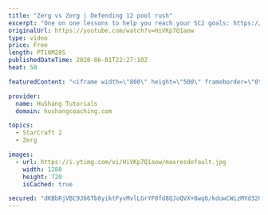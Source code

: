 ```yaml
---
title: "Zerg vs Zerg | Defending 12 pool rush"
excerpt: "One on one lessons to help you reach your SC2 goals: https://www.hushangcoaching.com ------------------------------------------------------------------------------------------------------- In this guide we take a look at how to defend one of the most infamous \"zerg rushes\" in sc2: the 12 pool. This rush"
originalUrl: https://youtube.com/watch?v=HiVKp7Q1aow
type: video
price: Free
length: PT10M28S
publishedDateTime: 2020-06-01T22:27:10Z
heat: 50

featuredContent: "<iframe width=\"800\" height=\"500\" frameborder=\"0\" src=\"https://www.youtube.com/embed/HiVKp7Q1aow\" allow=\"accelerometer; autoplay; encrypted-media; gyroscope; picture-in-picture\" allowfullscreen></iframe>"

provider:
  name: HuShang Tutorials
  domain: hushangcoaching.com

topics:
  - StarCraft 2
  - Zerg

images:
  - url: https://i.ytimg.com/vi/HiVKp7Q1aow/maxresdefault.jpg
    width: 1280
    height: 720
    isCached: true

secured: "dKBbRjVBC9J66Tb8yiktFyvMvlLGrYF0fd8QJoQVX+8wq6/kduwCWizMYd32Gz7x6kFMYNmJWq6LnrBzan8dGQRZpchcUZkew6DgeKHsEz+jtE0LXrybNFtWoN8WQgfwoBbcF98uQR/x6fO38zfex7hzEbDr9QLUoEGuGHPO2SbWjIA1+xi+w6SQ7ZyKkjpIVf7IAPvxBaEcM2yff9jb4hfKjVzVTnjUqaUKDLccZy3vQieBSPPMfp7HsOKRKeAgqnRXD8Jj3g2ia0B0HTPA1z0u4YCgOaRWBkfX6kv4Kic5dR1Bzge9XVobeoJq+U+CB6gwLkZZf7DvRgETQE+E5gEjrstswkGaS+8eV7dJlwvPc7YTJb735ujh+AR7JY1apbzu4zzbo4Tg4PCxSx2Z5r65rqflPH06ZOOY7iEtDUQ=;7EVJOrZ8wQaREG2sMHHU8Q=="
---
```


